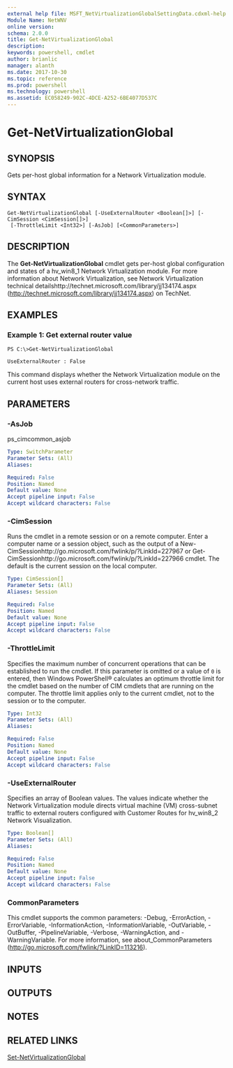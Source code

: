 ```yaml
---
external help file: MSFT_NetVirtualizationGlobalSettingData.cdxml-help.xml
Module Name: NetWNV
online version: 
schema: 2.0.0
title: Get-NetVirtualizationGlobal
description: 
keywords: powershell, cmdlet
author: brianlic
manager: alanth
ms.date: 2017-10-30
ms.topic: reference
ms.prod: powershell
ms.technology: powershell
ms.assetid: EC058249-902C-4DCE-A252-6BE4077D537C
---
```


# Get-NetVirtualizationGlobal

## SYNOPSIS
Gets per-host global information for a Network Virtualization module.

## SYNTAX

```
Get-NetVirtualizationGlobal [-UseExternalRouter <Boolean[]>] [-CimSession <CimSession[]>]
 [-ThrottleLimit <Int32>] [-AsJob] [<CommonParameters>]
```

## DESCRIPTION
The **Get-NetVirtualizationGlobal** cmdlet gets per-host global configuration and states of a hv_win8_1 Network Virtualization module.
For more information about Network Virtualization, see Network Virtualization technical detailshttp://technet.microsoft.com/library/jj134174.aspx (http://technet.microsoft.com/library/jj134174.aspx) on TechNet.

## EXAMPLES

### Example 1: Get external router value
```
PS C:\>Get-NetVirtualizationGlobal

UseExternalRouter : False
```

This command displays whether the Network Virtualization module on the current host uses external routers for cross-network traffic.

## PARAMETERS

### -AsJob
ps_cimcommon_asjob

```yaml
Type: SwitchParameter
Parameter Sets: (All)
Aliases: 

Required: False
Position: Named
Default value: None
Accept pipeline input: False
Accept wildcard characters: False
```

### -CimSession
Runs the cmdlet in a remote session or on a remote computer.
Enter a computer name or a session object, such as the output of a New-CimSessionhttp://go.microsoft.com/fwlink/p/?LinkId=227967 or Get-CimSessionhttp://go.microsoft.com/fwlink/p/?LinkId=227966 cmdlet.
The default is the current session on the local computer.

```yaml
Type: CimSession[]
Parameter Sets: (All)
Aliases: Session

Required: False
Position: Named
Default value: None
Accept pipeline input: False
Accept wildcard characters: False
```

### -ThrottleLimit
Specifies the maximum number of concurrent operations that can be established to run the cmdlet.
If this parameter is omitted or a value of `0` is entered, then Windows PowerShell® calculates an optimum throttle limit for the cmdlet based on the number of CIM cmdlets that are running on the computer.
The throttle limit applies only to the current cmdlet, not to the session or to the computer.

```yaml
Type: Int32
Parameter Sets: (All)
Aliases: 

Required: False
Position: Named
Default value: None
Accept pipeline input: False
Accept wildcard characters: False
```

### -UseExternalRouter
Specifies an array of Boolean values.
The values indicate whether the Network Virtualization module directs virtual machine (VM) cross-subnet traffic to external routers configured with Customer Routes for hv_win8_2 Network Visualization.

```yaml
Type: Boolean[]
Parameter Sets: (All)
Aliases: 

Required: False
Position: Named
Default value: None
Accept pipeline input: False
Accept wildcard characters: False
```

### CommonParameters
This cmdlet supports the common parameters: -Debug, -ErrorAction, -ErrorVariable, -InformationAction, -InformationVariable, -OutVariable, -OutBuffer, -PipelineVariable, -Verbose, -WarningAction, and -WarningVariable. For more information, see about_CommonParameters (http://go.microsoft.com/fwlink/?LinkID=113216).

## INPUTS

## OUTPUTS

## NOTES

## RELATED LINKS

[Set-NetVirtualizationGlobal](./Set-NetVirtualizationGlobal.md)

